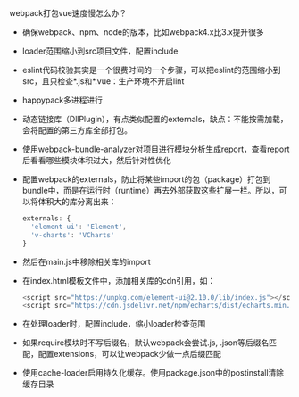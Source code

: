 webpack打包vue速度慢怎么办？

- 确保webpack、npm、node的版本，比如webpack4.x比3.x提升很多
- loader范围缩小到src项目文件，配置include
- eslint代码校验其实是一个很费时间的一个步骤，可以把eslint的范围缩小到src，且只检查\*.js和\*.vue：生产环境不开启lint
- happypack多进程进行
- 动态链接库（DllPlugin），有点类似配置的externals，缺点：不能按需加载，会将配置的第三方库全部打包。





- 使用webpack-bundle-analyzer对项目进行模块分析生成report，查看report后看看哪些模块体积过大，然后针对性优化

- 配置webpack的externals，防止将某些import的包（package）打包到bundle中，而是在运行时（runtime）再去外部获取这些扩展一栏。所以，可以将体积大的库分离出来：

  ```js
  externals: {
  	'element-ui': 'Element',
  	'v-charts': 'VCharts'
  }
  ```

- 然后在main.js中移除相关库的import

- 在index.html模板文件中，添加相关库的cdn引用，如：

  ```js
  <script src="https://unpkg.com/element-ui@2.10.0/lib/index.js"></script>
  <script src="https://cdn.jsdelivr.net/npm/echarts/dist/echarts.min.js"></script>
  ```



- 在处理loader时，配置include，缩小loader检查范围
- 如果require模块时不写后缀名，默认webpack会尝试.js, .json等后缀名匹配，配置extensions，可以让webpack少做一点后缀匹配
- 使用cache-loader启用持久化缓存。使用package.json中的postinstall清除缓存目录